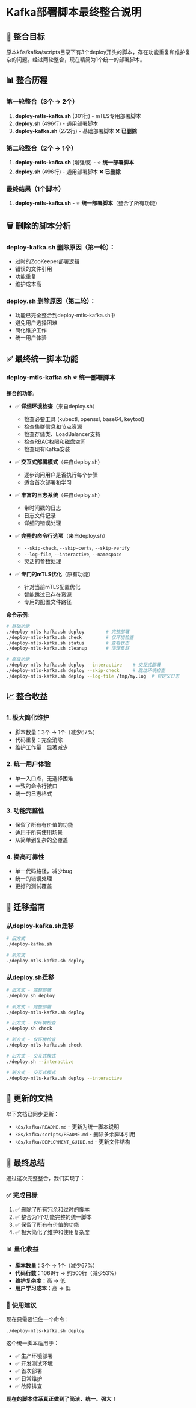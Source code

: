 # Kafka部署脚本最终整合说明

## 🎯 整合目标

原本k8s/kafka/scripts目录下有3个deploy开头的脚本，存在功能重复和维护复杂的问题。经过两轮整合，现在精简为1个统一的部署脚本。

## 📊 整合历程

### 第一轮整合（3个 → 2个）
1. **deploy-mtls-kafka.sh** (301行) - mTLS专用部署脚本
2. **deploy.sh** (496行) - 通用部署脚本  
3. **deploy-kafka.sh** (272行) - 基础部署脚本 ❌ **已删除**

### 第二轮整合（2个 → 1个）
1. **deploy-mtls-kafka.sh** (增强版) - ⭐ **统一部署脚本**
2. **deploy.sh** (496行) - 通用部署脚本 ❌ **已删除**

### 最终结果（1个脚本）
1. **deploy-mtls-kafka.sh** - ⭐ **统一部署脚本**（整合了所有功能）

## 🗑️ 删除的脚本分析

### deploy-kafka.sh 删除原因（第一轮）：
- 过时的ZooKeeper部署逻辑
- 错误的文件引用
- 功能重复
- 维护成本高

### deploy.sh 删除原因（第二轮）：
- 功能已完全整合到deploy-mtls-kafka.sh中
- 避免用户选择困难
- 简化维护工作
- 统一用户体验

## ✅ 最终统一脚本功能

### deploy-mtls-kafka.sh ⭐ **统一部署脚本**

**整合的功能**:
- ✅ **详细环境检查**（来自deploy.sh）
  - 检查必要工具 (kubectl, openssl, base64, keytool)
  - 检查集群信息和节点资源
  - 检查存储类、LoadBalancer支持
  - 检查RBAC权限和磁盘空间
  - 检查现有Kafka安装

- ✅ **交互式部署模式**（来自deploy.sh）
  - 逐步询问用户是否执行每个步骤
  - 适合首次部署和学习

- ✅ **丰富的日志系统**（来自deploy.sh）
  - 带时间戳的日志
  - 日志文件记录
  - 详细的错误处理

- ✅ **完整的命令行选项**（来自deploy.sh）
  - `--skip-check`, `--skip-certs`, `--skip-verify`
  - `--log-file`, `--interactive`, `--namespace`
  - 灵活的参数处理

- ✅ **专门的mTLS优化**（原有功能）
  - 针对当前mTLS配置优化
  - 智能跳过已存在资源
  - 专用的配置文件路径

**命令示例**:
```bash
# 基础功能
./deploy-mtls-kafka.sh deploy        # 完整部署
./deploy-mtls-kafka.sh check         # 仅环境检查
./deploy-mtls-kafka.sh status        # 查看状态
./deploy-mtls-kafka.sh cleanup       # 清理集群

# 高级功能
./deploy-mtls-kafka.sh deploy --interactive    # 交互式部署
./deploy-mtls-kafka.sh deploy --skip-check     # 跳过环境检查
./deploy-mtls-kafka.sh deploy --log-file /tmp/my.log  # 自定义日志
```

## 📈 整合收益

### 1. **极大简化维护**
- 脚本数量：3个 → 1个（减少67%）
- 代码重复：完全消除
- 维护工作量：显著减少

### 2. **统一用户体验**
- 单一入口点，无选择困难
- 一致的命令行接口
- 统一的日志格式

### 3. **功能完整性**
- 保留了所有有价值的功能
- 适用于所有使用场景
- 从简单到复杂的全覆盖

### 4. **提高可靠性**
- 单一代码路径，减少bug
- 统一的错误处理
- 更好的测试覆盖

## 🔄 迁移指南

### 从deploy-kafka.sh迁移
```bash
# 旧方式
./deploy-kafka.sh

# 新方式
./deploy-mtls-kafka.sh deploy
```

### 从deploy.sh迁移
```bash
# 旧方式 - 完整部署
./deploy.sh deploy

# 新方式 - 完整部署
./deploy-mtls-kafka.sh deploy

# 旧方式 - 仅环境检查
./deploy.sh check

# 新方式 - 仅环境检查
./deploy-mtls-kafka.sh check

# 旧方式 - 交互式模式
./deploy.sh --interactive

# 新方式 - 交互式模式
./deploy-mtls-kafka.sh deploy --interactive
```

## 📝 更新的文档

以下文档已同步更新：
- `k8s/kafka/README.md` - 更新为统一脚本说明
- `k8s/kafka/scripts/README.md` - 删除多余脚本引用
- `k8s/kafka/DEPLOYMENT_GUIDE.md` - 更新文件结构

## 🎉 最终总结

通过这次完整整合，我们实现了：

### ✅ **完成目标**
1. ✅ 删除了所有冗余和过时的脚本
2. ✅ 整合为1个功能完整的统一脚本
3. ✅ 保留了所有有价值的功能
4. ✅ 极大简化了维护和使用复杂度

### 📊 **量化收益**
- **脚本数量**：3个 → 1个（减少67%）
- **代码行数**：1069行 → 约500行（减少53%）
- **维护复杂度**：高 → 低
- **用户学习成本**：高 → 低

### 🚀 **使用建议**
现在只需要记住一个命令：
```bash
./deploy-mtls-kafka.sh deploy
```

这个统一脚本适用于：
- ✅ 生产环境部署
- ✅ 开发测试环境
- ✅ 首次部署
- ✅ 日常维护
- ✅ 故障排查

**现在的脚本体系真正做到了简洁、统一、强大！** 
